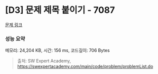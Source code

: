 # [D3] 문제 제목 붙이기 - 7087 

[문제 링크](https://swexpertacademy.com/main/code/problem/problemDetail.do?contestProbId=AWkIdD46A5EDFAXC) 

### 성능 요약

메모리: 24,204 KB, 시간: 156 ms, 코드길이: 706 Bytes



> 출처: SW Expert Academy, https://swexpertacademy.com/main/code/problem/problemList.do